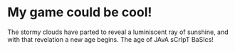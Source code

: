 # My game could be cool!

  The stormy clouds have parted to reveal a luminiscent ray of sunshine, and with that revelation a new age begins. The age of JAvA sCrIpT BaSIcs!

